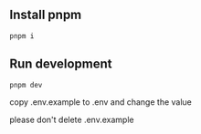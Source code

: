 ## Install pnpm <br>
`` pnpm i `` <br>
## Run development <br>
`` pnpm dev ``

copy .env.example to .env and change the value

please don't delete .env.example